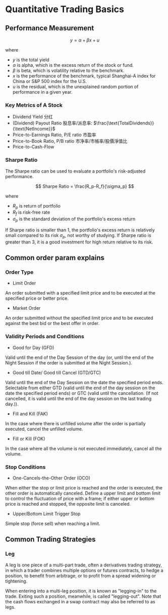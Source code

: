 # Quantitative Trading Basics

## Performance Measurement

$$
y = \alpha + \beta x + u
$$

where

* $y$ is the total yield
* $\alpha$ is alpha, which is the excess return of the stock or fund.
* $\beta$ is beta, which is volatility relative to the benchmark.
* $x$ is the performance of the benchmark, typical Shanghai-A index for China or S&P 500 index for the U.S.
* $u$ is the residual, which is the unexplained random portion of performance in a given year.

### Key Metrics of A Stock

* Dividend Yield 分红
* (Dividend) Payout Ratio 股息率/派息率: $\frac{\text{TotalDividends}}{\text{NetIncome}}$
* Price-to-Earnings Ratio, P/E ratio 市盈率
* Price-to-Book Ratio, P/B ratio 市净率/市帳率/股價淨值比
* Price-to-Cash-Flow

### Sharpe Ratio

The Sharpe ratio can be used to evaluate a portfolio's risk-adjusted performance.

$$
Sharpe Ratio =
\frac{R_p-R_f}{\sigma_p}
$$

where

* $R_p$ is return of portfolio
* $R_f$ is risk-free rate
* $\sigma_p$ is the standard deviation of the portfolio's excess return

If Sharpe ratio is smaller than $1$, the portfolio's excess return is relatively small compared to its risk $\sigma_p$, not worthy of studying. If Sharpe ratio is greater than $3$, it is a good investment for high return relative to its risk.

## Common order param explains

### Order Type

* Limit Order

An order submitted with a specified limit price and to be executed at the specified price or better price.

* Market Order

An order submitted without the specified limit price and to be executed against the best bid or the best offer in order.

### Validity Periods and Conditions

* Good for Day (GFD)

Valid until the end of the Day Session of the day (or, until the end of the Night Session if the order is submitted at the Night Session.).

* Good till Date/ Good till Cancel (GTD/GTC)

Valid until the end of the Day Session on the date the specified period ends.
Selectable from either GTD (valid until the end of the day session on the date the specified period ends) or GTC (valid until the cancellation. (If not cancelled, it is valid until the end of the day session on the last trading day.)).

* Fill and Kill (FAK)

In the case where there is unfilled volume after the order is partially executed, cancel the unfilled volume.

* Fill or Kill (FOK)

In the case where all the volume is not executed immediately, cancel all the volume.

### Stop Conditions

* One-Cancels-the-Other Order (OCO)

When either the stop or limit price is reached and the order is executed, the other order is automatically canceled. Define a upper limit and bottom limit to control the fluctuation of price with a frame; if either upper or bottom price is reached and stopped, the opposite limit is canceled.

* Upper/Bottom Limit Trigger Stop

Simple stop (force sell) when reaching a limit.

## Common Trading Strategies

### Leg

A leg is one piece of a multi-part trade, often a derivatives trading strategy, in which a trader combines multiple options or futures contracts, to hedge a position, to benefit from arbitrage, or to profit from a spread widening or tightening. 

When entering into a multi-leg position, it is known as "legging-in" to the trade. Exiting such a position, meanwhile, is called "legging-out". Note that the cash flows exchanged in a swap contract may also be referred to as legs.